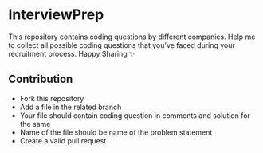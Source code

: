 # InterviewPrep
This repository contains coding questions by different companies.
Help me to collect all possible coding questions that you've faced during your recruitment process.
Happy Sharing ✨
## Contribution
- Fork this repository
- Add a file in the related branch
- Your file should contain coding question in comments and solution for the same
- Name of the file should be name of the problem statement
- Create a valid pull request
  
